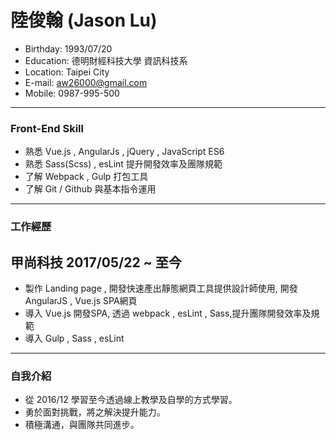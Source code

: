 # 陸俊翰 (Jason Lu)
- Birthday: 1993/07/20
- Education: 德明財經科技大學 資訊科技系
- Location: Taipei City
- E-mail: aw26000@gmail.com
- Mobile: 0987-995-500

<hr>

### Front-End Skill
- 熟悉 Vue.js , AngularJs , jQuery , JavaScript ES6
- 熟悉 Sass(Scss) , esLint 提升開發效率及團隊規範
- 了解 Webpack , Gulp 打包工具
- 了解 Git / Github 與基本指令運用

<hr>

### 工作經歷

## 甲尚科技 2017/05/22 ~ 至今
- 製作 Landing page , 開發快速產出靜態網頁工具提供設計師使用, 開發 AngularJS , Vue.js SPA網頁
- 導入 Vue.js 開發SPA, 透過 webpack , esLint , Sass,提升團隊開發效率及規範
- 導入 Gulp , Sass , esLint

<hr>

### 自我介紹
- 從 2016/12 學習至今透過線上教學及自學的方式學習。
- 勇於面對挑戰，將之解決提升能力。
- 積極溝通，與團隊共同進步。
